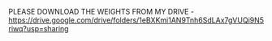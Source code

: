 PLEASE DOWNLOAD THE WEIGHTS FROM MY DRIVE - https://drive.google.com/drive/folders/1eBXKmi1AN9Tnh6SdLAx7gVUQi9N5riwq?usp=sharing
